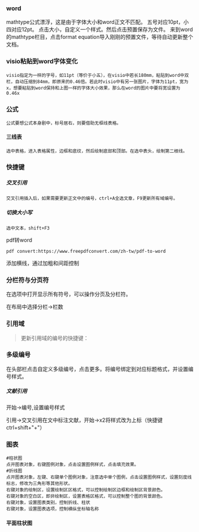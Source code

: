 ### word
mathtype公式漂浮，这是由于字体大小和word正文不匹配。
五号对应10pt，小四对应12pt。
点击大小，自定义一个样式。然后点击预置保存为文件。
来到word的mathtype栏目，点击format equation导入刚刚的预置文件，等待自动更新整个文档。
### visio粘贴到word字体变化

```
visio指定为一样的字号，如11pt（等价于小五），在visio中若长180mm，粘贴到word中双栏，自动压缩到84mm，即原来的0.46倍。若此时visio中有另一张图片，字体为11pt，宽为x，想要粘贴到word保持和上图一样的字体大小效果，那么在word的图片中要将宽设置为0.46x
```

### 公式

```
公式要想公式本身剧中，标号居右，则要借助无框线表格。
```

#### 三线表

```
选中表格，进入表格属性，边框和底纹，然后绘制底部和顶部。在选中表头，绘制第二根线。
```

### 快捷键

##### 交叉引用

```
交叉引用插入后，如果需要更新正文中的编号，ctrl+A全选文章，F9更新所有域编号。
```

##### 切换大小写

```
选中文本，shift+F3
```



pdf转word

```
pdf convert:https://www.freepdfconvert.com/zh-tw/pdf-to-word
```



添加横线，通过加粗和间距控制

### 分栏符与分页符

在选项中打开显示所有符号，可以操作分页及分栏符。

在布局中选择分栏->栏数

### 引用域

>更新引用域的编号的快捷键：

### 多级编号

在头部栏点击自定义多级编号，点击更多。将编号绑定到对应标题格式，并设置编号样式。

##### 文献引用

开始->编号,设置编号样式

引用->交叉引用在文中标注文献，开始->x2将样式改为上标（快捷键ctrl+shift+"+"）

### 图表

```
#柱状图
点开图表对象，右键图例对象，点击设置图例样式，点击填充效果。
#折线图
点开图表对象，左键、右键单个图例对象，注意选中单个图例，点击设置图例样式，设置刻度线标志，修改为三角形等其他形状。
右键对象的绘制区，设置绘制区区格式，可以控制绘制区边框和绘制区背景颜色。
右键对象的空白区，即非绘制区，设置表格区格式，可以控制整个图的背景颜色。
右键对象，设置图表类别，控制折线、柱状
右键对象，设置图表选项，控制横纵坐标轴名称
```

#### 平面柱状图

>
